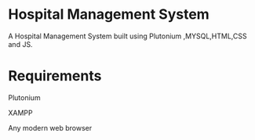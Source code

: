 # Hospital Management System
A Hospital Management System built using Plutonium ,MYSQL,HTML,CSS and JS.

# Requirements
  Plutonium
  
  XAMPP
  
  Any modern web browser

